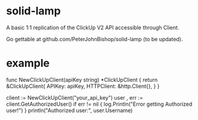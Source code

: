 # solid-lamp 

A basic 1:1 replication of the ClickUp V2 API accessible through Client. 

Go gettable at github.com/PeterJohnBishop/solid-lamp (to be updated).

# example

func NewClickUpClient(apiKey string) *ClickUpClient {
	return &ClickUpClient{
		APIKey:     apiKey,
		HTTPClient: &http.Client{},
	}
}

client := NewClickUpClient("your_api_key")
user , err := client.GetAuthorizedUser()
	if err != nil {
		log.Println("Error getting Authorized user!")
	}
	println("Authorized user:", user.Username)


